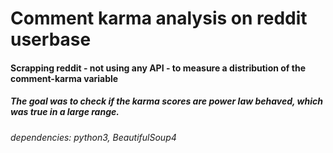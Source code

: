 # Comment karma analysis on reddit userbase

#### Scrapping reddit - not using any API - to measure a distribution of the comment-karma variable
##### The goal was to check if the karma scores are power law behaved, which was true in a large range.

###### dependencies: python3, BeautifulSoup4
